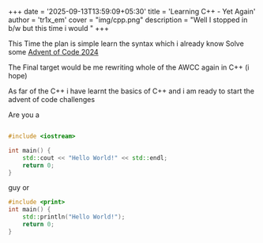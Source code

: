 +++
date = '2025-09-13T13:59:09+05:30'
title = 'Learning C++ - Yet Again'
author = 'tr1x_em'
cover = "img/cpp.png"
description = "Well I stopped in b/w but this time i would "
+++

This Time the plan is simple learn the syntax which i already know Solve some [Advent of Code 2024](https://adventofcode.com/)

The Final target would be me rewriting whole of the AWCC again in C++ (i hope)

As far of the C++ i have learnt the basics of C++ and i am ready to start the advent of code challenges

Are you a

```cpp

#include <iostream>

int main() {
    std::cout << "Hello World!" << std::endl;
    return 0;
}

```

guy or

```cpp
#include <print>
int main() {
    std::println("Hello World!");
    return 0;
}
```
